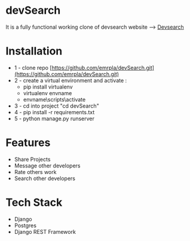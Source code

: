 # devSearch
It is a fully functional working clone of devsearch website --> [Devsearch](https://django-2021.herokuapp.com/)

# Installation
- 1 - clone repo [https://github.com/emrpla/devSearch.git](https://github.com/emrpla/devSearch.git)
- 2 - create a virtual environment and activate :
    - pip install virtualenv
    - virtualenv envname
    - envname\scripts\activate
- 3 - cd into project "cd devSearch"
- 4 - pip install -r requirements.txt
- 5 - python manage.py runserver

# Features
- Share Projects
- Message other developers
- Rate others work
- Search other developers

# Tech Stack
- Django
- Postgres
- Django REST Framework